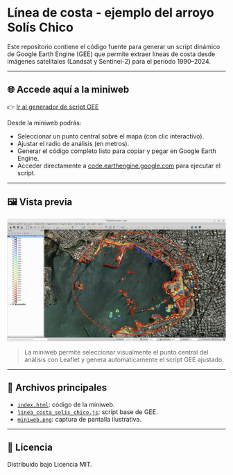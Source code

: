 # Línea de costa - ejemplo del arroyo Solís Chico

Este repositorio contiene el código fuente para generar un script dinámico de Google Earth Engine (GEE) que permite extraer líneas de costa desde imágenes satelitales (Landsat y Sentinel-2) para el período 1990–2024.

---

## 🌐 Accede aquí a la miniweb

👉 [Ir al generador de script GEE](https://gaitapi.github.io/linea-costa-solis-chico)

Desde la miniweb podrás:

- Seleccionar un punto central sobre el mapa (con clic interactivo).
- Ajustar el radio de análisis (en metros).
- Generar el código completo listo para copiar y pegar en Google Earth Engine.
- Acceder directamente a [code.earthengine.google.com](https://code.earthengine.google.com/) para ejecutar el script.

---

## 🖼️ Vista previa

![Vista de la miniweb](miniweb.png)

> La miniweb permite seleccionar visualmente el punto central del análisis con Leaflet y genera automáticamente el script GEE ajustado.

---

## 📂 Archivos principales

- [`index.html`](index.html): código de la miniweb.
- [`linea_costa_solis_chico.js`](linea_costa_solis_chico.js): script base de GEE.
- [`miniweb.png`](miniweb.png): captura de pantalla ilustrativa.

---

## 📜 Licencia

Distribuido bajo Licencia MIT.
